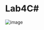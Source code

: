# Lab4C#
![image](https://github.com/Rolton22/Lab4C-/assets/101642084/898c4503-f2fe-411b-8601-e46028d56d72)
